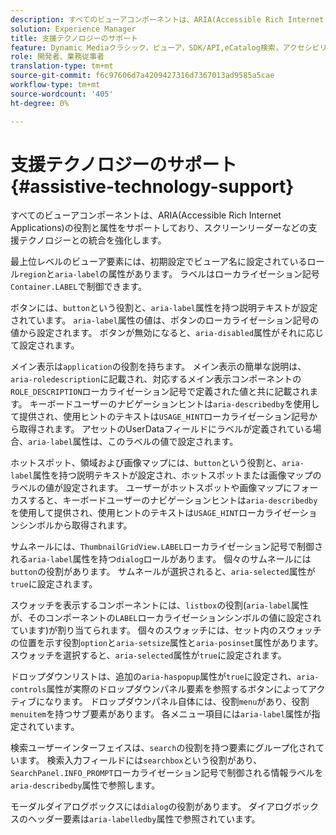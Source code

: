 ```yaml
---
description: すべてのビューアコンポーネントは、ARIA(Accessible Rich Internet Applications)の役割と属性をサポートしており、スクリーンリーダーなどの支援テクノロジーとの統合を強化します。
solution: Experience Manager
title: 支援テクノロジーのサポート
feature: Dynamic Mediaクラシック，ビューア，SDK/API,eCatalog検索，アクセシビリティ
role: 開発者、業務従事者
translation-type: tm+mt
source-git-commit: f6c97606d7a4209427316d7367013ad9585a5cae
workflow-type: tm+mt
source-wordcount: '405'
ht-degree: 0%

---
```



# 支援テクノロジーのサポート{#assistive-technology-support}

すべてのビューアコンポーネントは、ARIA(Accessible Rich Internet Applications)の役割と属性をサポートしており、スクリーンリーダーなどの支援テクノロジーとの統合を強化します。

最上位レベルのビューア要素には、初期設定でビューア名に設定されているロール`region`と`aria-label`の属性があります。 ラベルはローカライゼーション記号`Container.LABEL`で制御できます。

ボタンには、`button`という役割と、`aria-label`属性を持つ説明テキストが設定されています。 `aria-label`属性の値は、ボタンのローカライゼーション記号の値から設定されます。 ボタンが無効になると、`aria-disabled`属性がそれに応じて設定されます。

メイン表示は`application`の役割を持ちます。 メイン表示の簡単な説明は、`aria-roledescription`に記載され、対応するメイン表示コンポーネントの`ROLE_DESCRIPTION`ローカライゼーション記号で定義された値と共に記載されます。 キーボードユーザーのナビゲーションヒントは`aria-describedby`を使用して提供され、使用ヒントのテキストは`USAGE_HINT`ローカライゼーション記号から取得されます。 アセットのUserDataフィールドにラベルが定義されている場合、`aria-label`属性は、このラベルの値で設定されます。

ホットスポット、領域および画像マップには、`button`という役割と、`aria-label`属性を持つ説明テキストが設定され、ホットスポットまたは画像マップのラベルの値が設定されます。 ユーザーがホットスポットや画像マップにフォーカスすると、キーボードユーザーのナビゲーションヒントは`aria-describedby`を使用して提供され、使用ヒントのテキストは`USAGE_HINT`ローカライゼーションシンボルから取得されます。

サムネールには、`ThumbnailGridView.LABEL`ローカライゼーション記号で制御される`aria-label`属性を持つ`dialog`ロールがあります。 個々のサムネールには`button`の役割があります。 サムネールが選択されると、`aria-selected`属性が`true`に設定されます。

スウォッチを表示するコンポーネントには、`listbox`の役割(`aria-label`属性が、そのコンポーネントの`LABEL`ローカライゼーションシンボルの値に設定されています)が割り当てられます。 個々のスウォッチには、セット内のスウォッチの位置を示す役割`option`と`aria-setsize`属性と`aria-posinset`属性があります。 スウォッチを選択すると、`aria-selected`属性が`true`に設定されます。

ドロップダウンリストは、追加の`aria-haspopup`属性が`true`に設定され、`aria-controls`属性が実際のドロップダウンパネル要素を参照するボタンによってアクティブになります。 ドロップダウンパネル自体には、役割`menu`があり、役割`menuitem`を持つサブ要素があります。 各メニュー項目には`aria-label`属性が指定されています。

検索ユーザーインターフェイスは、`search`の役割を持つ要素にグループ化されています。 検索入力フィールドには`searchbox`という役割があり、`SearchPanel.INFO_PROMPT`ローカライゼーション記号で制御される情報ラベルを`aria-describedby`属性で参照します。

モーダルダイアログボックスには`dialog`の役割があります。 ダイアログボックスのヘッダー要素は`aria-labelledby`属性で参照されています。

